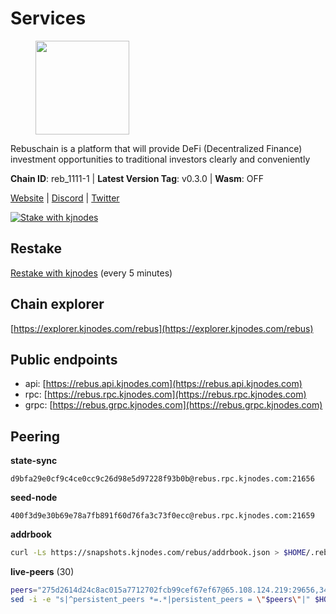 # Services

<figure><img src="https://raw.githubusercontent.com/kj89/testnet_manuals/main/pingpub/logos/rebus.png" width="150" alt=""><figcaption></figcaption></figure>

Rebuschain is a platform that will provide DeFi (Decentralized Finance)  investment opportunities to traditional investors clearly and conveniently

**Chain ID**: reb_1111-1 | **Latest Version Tag**: v0.3.0 | **Wasm**: OFF

[Website](https://www.rebuschain.com) | [Discord](https://discord.gg/rebuschain) | [Twitter](https://twitter.com/RebusChain)

[![Stake with kjnodes](https://i.ibb.co/cr44Q8j/button-stake-with-kjnodes.png)](https://restake.app/rebus/rebusvaloper1vndzy8y55ylgpmmsc34uy8rm6kqlml6ffs9lrv)

## Restake

[Restake with kjnodes](https://restake.app/rebus/rebusvaloper1vndzy8y55ylgpmmsc34uy8rm6kqlml6ffs9lrv) (every 5 minutes)
## Chain explorer
[https://explorer.kjnodes.com/rebus](https://explorer.kjnodes.com/rebus)

## Public endpoints

* api: [https://rebus.api.kjnodes.com](https://rebus.api.kjnodes.com)
* rpc: [https://rebus.rpc.kjnodes.com](https://rebus.rpc.kjnodes.com)
* grpc: [https://rebus.grpc.kjnodes.com](https://rebus.grpc.kjnodes.com)

## Peering

**state-sync**

```text
d9bfa29e0cf9c4ce0cc9c26d98e5d97228f93b0b@rebus.rpc.kjnodes.com:21656
```

**seed-node**

```text
400f3d9e30b69e78a7fb891f60d76fa3c73f0ecc@rebus.rpc.kjnodes.com:21659
```

**addrbook**
```bash
curl -Ls https://snapshots.kjnodes.com/rebus/addrbook.json > $HOME/.rebusd/config/addrbook.json
```

**live-peers** (30)
```bash
peers="275d2614d24c8ac015a7712702fcb99cef67ef67@65.108.124.219:29656,346bf012c17fa30ef70ae72f082374838626532a@65.108.106.131:26696,30ff8100fefac53ee40ef7631f1a3c66ca2b82cf@135.181.164.90:26656,10eb2d456219ea712c696251ddf231bbec6d987c@65.109.37.58:15656,12e6bea6650a53150c01ca3897e4a0b94d6e9d4e@135.181.141.47:26656,18ec83c4e3938aec31a3a32154969107739f0b81@135.181.153.228:26656,afdd27b58e851dcbb8c98c0e3191a0d8bfbcd3ae@65.108.41.252:26656,87102b5dd22c1d17f97197c078f23726ae3c6214@91.157.60.253:26656,bb2a7dc81b9bd0e017409a2bbb71b12bb899e743@178.63.22.117:26656,b212d5740b2e11e54f56b072dc13b6134650cfb5@169.155.168.16:26656,4e3e545e85000045ef44905ab683a5db6f87cdbe@88.198.32.17:37656,17779ded6b3dc2f31d6c6f40cc6f07d802753ba7@78.47.153.128:26656,7ee74ea68e350fc5214657255cba5e339bb30c2a@138.201.127.91:26674,3e319c765b7b48d518a2e3218efc317234b81681@142.132.159.188:26656,05483a7ec0160b17de1ad8e7793c7502e70e5525@146.59.85.223:17256,b8c42fcb311b47cdb8285b5697f661fbba5bf1a5@51.68.157.129:26656,241c83e7a6ff769d66be0c4848db44cdcac8b4b0@192.99.62.83:26656,ebc4d27be0c87f537b44250c2e22ad349dc59fb6@158.69.116.134:26656,b1dcbb37514fbe215be54079e71aa39dac7fd0ae@64.5.123.203:26656,d9bfa29e0cf9c4ce0cc9c26d98e5d97228f93b0b@65.109.88.38:21656,6daeb8cfea285f561e167a0d94718b61e2cf7944@5.189.187.36:21656,641b33b0e909630868133820605edf2b4ba4969a@65.109.49.109:26656,ae67d4c37632435e0d5f27041f50af20d227bdc2@93.170.72.118:21656,07b84cf4b47a2e5ad251267716fe05bcf30330cd@65.21.170.3:29656,49e084a4c77f168810608e20b530ee9d25ac69b7@209.126.8.176:26656,fa292bfad37826c9da43894b349b1480dff516b5@65.108.99.254:31656,0fedf7695d9e2721663c1d573d6d81a14c21533e@65.21.90.137:12856,89757803f40da51678451735445ad40d5b15e059@169.155.44.106:26656,09e5d302fd49709b5b46d391a297f448a5dc1a37@65.109.82.249:30656,1fe32d8f09b8715b1e626da17b3ecfe26623b371@176.9.22.117:27656"
sed -i -e "s|^persistent_peers *=.*|persistent_peers = \"$peers\"|" $HOME/.rebusd/config/config.toml
```
